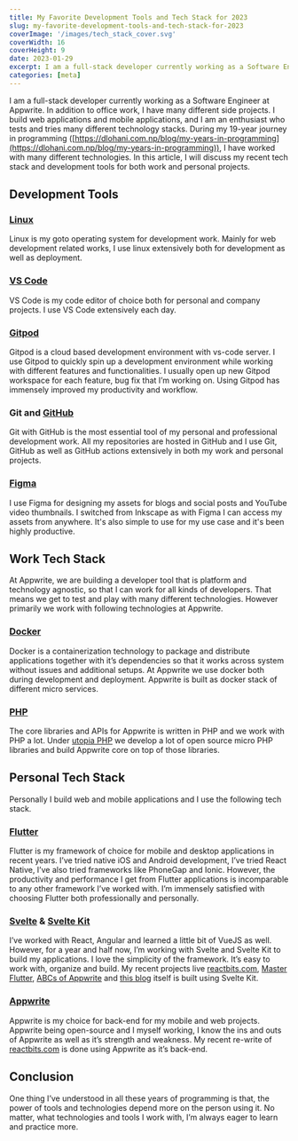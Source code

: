 ```yaml
---
title: My Favorite Development Tools and Tech Stack for 2023
slug: my-favorite-development-tools-and-tech-stack-for-2023
coverImage: '/images/tech_stack_cover.svg'
coverWidth: 16
coverHeight: 9
date: 2023-01-29
excerpt: I am a full-stack developer currently working as a Software Engineer at Appwrite. In addition to office work, I have many different side projects. I build web applications and mobile applications, and I am an enthusiast who tests and tries many different technology stacks. During my 19-year journey in programming, I have worked with many different technologies. In this article, I will discuss my recent tech stack and development tools for both work and personal projects.
categories: [meta]
---
```


I am a full-stack developer currently working as a Software Engineer at Appwrite. In addition to office work, I have many different side projects. I build web applications and mobile applications, and I am an enthusiast who tests and tries many different technology stacks. During my 19-year journey in programming ([https://dlohani.com.np/blog/my-years-in-programming](https://dlohani.com.np/blog/my-years-in-programming)), I have worked with many different technologies. In this article, I will discuss my recent tech stack and development tools for both work and personal projects.

## Development Tools

### [Linux](https://linux.org)

Linux is my goto operating system for development work. Mainly for web development related works, I use linux extensively both for development as well as deployment.

### [VS Code](https://code.visualstudio.com)

VS Code is my code editor of choice both for personal and company projects. I use VS Code extensively each day.

### [Gitpod](https://gitpod.io)

Gitpod is a cloud based development environment with vs-code server. I use Gitpod to quickly spin up a development environment while working with different features and functionalities. I usually open up new Gitpod workspace for each feature, bug fix that I’m working on. Using Gitpod has immensely improved my productivity and workflow.

### Git and [GitHub](https://github.com)

Git with GitHub is the most essential tool of my personal and professional development work. All my repositories are hosted in GitHub and I use Git, GitHub as well as GitHub actions extensively in both my work and personal projects.

### [Figma](https://figma.com/)

I use Figma for designing my assets for blogs and social posts and YouTube video thumbnails. I switched from Inkscape as with Figma I can access my assets from anywhere. It's also simple to use for my use case and it's been highly productive.

## Work Tech Stack

At Appwrite, we are building a developer tool that is platform and technology agnostic, so that I can work for all kinds of developers. That means we get to test and play with many different technologies. However primarily we work with following technologies at Appwrite.

### [Docker](https://docker.com)

Docker is a containerization technology to package and distribute applications together with it’s dependencies so that it works across system without issues and additional setups. At Appwrite we use docker both during development and deployment. Appwrite is built as docker stack of different micro services.

### [PHP](https://php.net)

The core libraries and APIs for Appwrite is written in PHP and we work with PHP a lot. Under [utopia PHP](https://github.com/utopia-php) we develop a lot of open source micro PHP libraries and build Appwrite core on top of those libraries.

## Personal Tech Stack

Personally I build web and mobile applications and I use the following tech stack.

### [Flutter](https://flutter.dev)

Flutter is my framework of choice for mobile and desktop applications in recent years. I’ve tried native iOS and Android development, I’ve tried React Native, I’ve also tried frameworks like PhoneGap and Ionic. However, the productivity and performance I get from Flutter applications is incomparable to any other framework I’ve worked with. I’m immensely satisfied with choosing Flutter both professionally and personally.

### [Svelte](https://svelte.dev) & [Svelte Kit](https://kit.svelte.dev)

I’ve worked with React, Angular and learned a little bit of VueJS as well. However, for a year and half now, I’m working with Svelte and Svelte Kit to build my applications. I love the simplicity of the framework. It’s easy to work with, organize and build. My recent projects live [reactbits.com](https://reactbits.com), [Master Flutter](https://masterflutter.appwriters.dev/), [ABCs of Appwrite](https://abcsofappwrite.appwriters.dev/) and [this blog](https://appwriters.dev) itself is built using Svelte Kit.

### [Appwrite](https://appwrite.io)

Appwrite is my choice for back-end for my mobile and web projects. Appwrite being open-source and I myself working, I know the ins and outs of Appwrite as well as it’s strength and weakness. My recent re-write of [reactbits.com](http://reactbits.com) is done using Appwrite as it’s back-end.

## Conclusion

One thing I’ve understood in all these years of programming is that, the power of tools and technologies depend more on the person using it. No matter, what technologies and tools I work with, I’m always eager to learn and practice more.